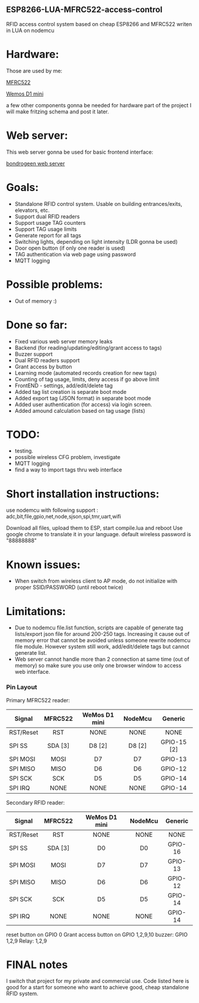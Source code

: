 ## ESP8266-LUA-MFRC522-access-control
RFID access control system based on cheap ESP8266 and MFRC522 writen in LUA on nodemcu

# Hardware:
Those are used by me:

[MFRC522](https://www.aliexpress.com/item/2PCS-MFRC-522-RC-522-Module-S50-RC522-Wireless-IC-RFID-Fudan-MFRC522-SPI-Writer-Reader/32847311032.html?ws_ab_test=searchweb0_0,searchweb201602_5_10152_10151_10065_10344_10068_10342_10343_10340_10341_10084_10083_10618_10630_10304_10307_10302_5711211_5722315_10313_10059_10534_100031_10103_10627_10626_10624_10623_10622_10621_10620_5711313_10142,searchweb201603_25,ppcSwitch_5&algo_expid=5781ac79-1a5f-4aab-ae26-798d1394cc6f-9&algo_pvid=5781ac79-1a5f-4aab-ae26-798d1394cc6f&priceBeautifyAB=0)

[Wemos D1 mini](https://www.aliexpress.com/item/1PCS-D1-mini-V2-Mini-NodeMcu-4M-bytes-Lua-WIFI-development-ESP8266-by-WeMos/32754697134.html?ws_ab_test=searchweb0_0%2Csearchweb201602_5_10152_10151_10065_10344_10068_10342_10343_10340_10341_10084_10083_10618_10630_10304_10307_10302_5711211_5722315_10313_10059_10534_100031_10103_10627_10626_10624_10623_10622_10621_10620_5711313_10142%2Csearchweb201603_25%2CppcSwitch_5&algo_expid=70d134ed-b2cf-4204-801a-484604cb7f80-0&algo_pvid=70d134ed-b2cf-4204-801a-484604cb7f80&priceBeautifyAB=0)

a few other components gonna be needed for hardware part of the project I will make fritzing schema and post it later.

# Web server:
This web server gonna be used for basic frontend interface:

[bondrogeen web server](https://github.com/bondrogeen/web-server)

# Goals:
* Standalone RFID control system. Usable on building entrances/exits, elevators, etc.
* Support dual RFID readers 
* Support usage TAG counters
* Support TAG usage limits
* Generate report for all tags
* Switching lights, depending on light intensity (LDR gonna be used)
* Door open button (if only one reader is used)
* TAG authentication via web page using password
* MQTT logging 

# Possible problems:

* Out of memory :)

# Done so far:

* Fixed various web server memory leaks
* Backend (for reading/updating/editing/grant access to tags)
* Buzzer support
* Dual RFID readers support
* Grant access by button
* Learning mode (automated records creation for new tags)
* Counting of tag usage, limits, deny access if go above limit
* FrontEND - settings, add/edit/delete tag
* Added tag list creation is separate boot mode
* Added export tag (JSON format) in separate boot mode
* Added user authentication (for access) via login screen.
* Added amound calculation based on tag usage (lists)

# TODO:

* testing.
* possible wireless CFG problem, investigate
* MQTT logging
* find a way to import tags thru web interface

# Short installation instructions:

use nodemcu with following support :
adc,bit,file,gpio,net,node,sjson,spi,tmr,uart,wifi

Download all files, upload them to ESP, start compile.lua and reboot
Use google chrome to translate it in your language.
default wireless password is "88888888"

# Known issues:

* When switch from wireless client to AP mode, do not initialize with proper SSID/PASSWORD (until reboot twice)

# Limitations:

* Due to nodemcu file.list function, scripts are capable of generate tag lists/export json file for around 200-250 tags. Increasing it cause out of memory error that cannot be avoided unless someone rewrite nodemcu file module. However system still work, add/edit/delete tags but cannot generate list.
* Web server cannot handle more than 2 connection at same time (out of memory) so make sure you use only one browser window to access web interface.


### Pin Layout

Primary MFRC522 reader:

| Signal        | MFRC522       | WeMos D1 mini  | NodeMcu | Generic      |
|---------------|:-------------:|:--------------:| :------:|:------------:|
| RST/Reset     | RST           | NONE           | NONE    | NONE         |
| SPI SS        | SDA [3]       | D8 [2]         | D8 [2]  | GPIO-15 [2]  |
| SPI MOSI      | MOSI          | D7             | D7      | GPIO-13      |
| SPI MISO      | MISO          | D6             | D6      | GPIO-12      |
| SPI SCK       | SCK           | D5             | D5      | GPIO-14      |
| SPI IRQ       | NONE          | NONE           | NONE    | GPIO-14      |

Secondary RFID reader:

| Signal        | MFRC522       | WeMos D1 mini  | NodeMcu | Generic      |
|---------------|:-------------:|:--------------:| :------:|:------------:|
| RST/Reset     | RST           | NONE           | NONE    | NONE         |
| SPI SS        | SDA [3]       | D0             | D0      | GPIO-16      |
| SPI MOSI      | MOSI          | D7             | D7      | GPIO-13      |
| SPI MISO      | MISO          | D6             | D6      | GPIO-12      |
| SPI SCK       | SCK           | D5             | D5      | GPIO-14      |
| SPI IRQ       | NONE          | NONE           | NONE    | GPIO-14      |

reset button on GPIO 0
Grant access button on GPIO 1,2,9,10
buzzer: GPIO 1,2,9
Relay: 1,2,9




# FINAL notes
I switch that project for my private and commercial use. Code listed here is good for a start for someone who want to achieve good, cheap standalone RFID system.
